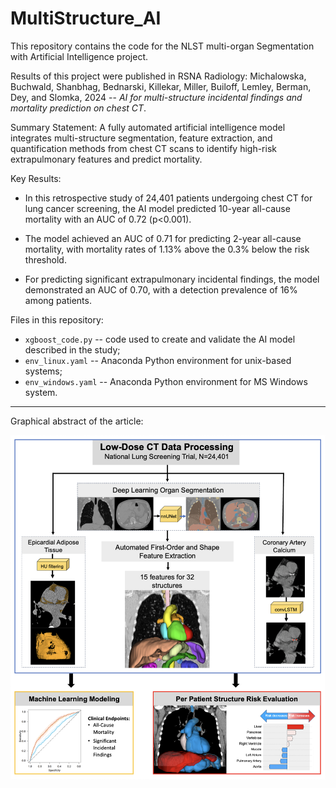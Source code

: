 # MultiStructure_AI

This repository contains the code for the NLST multi-organ Segmentation with Artificial Intelligence project.

Results of this project were published in RSNA Radiology: Michalowska, Buchwald, Shanbhag, Bednarski, Killekar, Miller, Builoff, Lemley, Berman, Dey, and Slomka, 2024 -- _AI for multi-structure incidental findings and mortality prediction on chest CT_.

Summary Statement: A fully automated artificial intelligence model integrates multi-structure segmentation, feature extraction, and quantification methods from chest CT scans to identify high-risk extrapulmonary features and predict mortality.  

Key Results:  

* In this retrospective study of 24,401 patients undergoing chest CT for lung cancer screening, the AI model predicted 10-year all-cause mortality with an AUC of 0.72 (p<0.001). 

* The model achieved an AUC of 0.71 for predicting 2-year all-cause mortality, with mortality rates of 1.13% above the 0.3% below the risk threshold. 

* For predicting significant extrapulmonary incidental findings, the model demonstrated an AUC of 0.70, with a detection prevalence of 16% among patients.  

Files in this repository:

 - `xgboost_code.py` -- code used to create and validate the AI model described in the study;
 - `env_linux.yaml` -- Anaconda Python environment for unix-based systems;
 - `env_windows.yaml` -- Anaconda Python environment for MS Windows system.


---

Graphical abstract of the article:

![images/Figure 1_Revision.png](images/Figure%201_Revision.png)